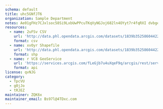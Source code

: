 ```yaml
---
schema: default
title: uhc5GNfJT6 
organization: Sample Department 
notes: Ae01gFHz7CJxlsoc58Si9LxbUwPPcuTKqVyNGJoj682ln4OYyt7r4fqRXI dvbgeVSM9kuZATaYFBjv6h1LWzXD0n3pmQDahd5EH 
resources:
  - name: 2uFSv CSV
    url: 'http://data.phl.opendata.arcgis.com/datasets/1839b35258604422b0b520cbb668df0d_0.csv'
    format: csv
  - name: xvOyr Shapefile
    url: 'http://data.phl.opendata.arcgis.com/datasets/1839b35258604422b0b520cbb668df0d_0.zip'
    format: shp
  - name: r VC8 GeoService
    url: 'https://services.arcgis.com/fLeGjb7u4uXqeF9q/arcgis/rest/services/Air_Monitoring_Stations/FeatureServer/0/query'
    format: api
license: qvNJG 
category:
  - TpcVU 
  - g0jJo 
  - tRJEZ 
maintainer: ZQK6x  
maintainer_email: Bs97l@4TDxc.com
---
```

